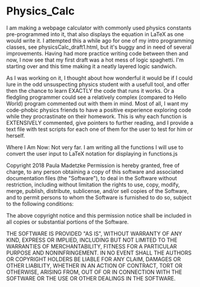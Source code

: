 # Physics_Calc

I am making a webpage calculator with commonly used physics constants pre-programmed into it, that also displays the equation in LaTeX as one would write it. I attempted this a while ago for one of my intro programming classes, see physicsCalc_draft1.html, but it's buggy and in need of several improvements. Having had more practice writing code between then and now, I now see that my first draft was a hot mess of logic spaghetti. I'm starting over and this time making it a neatly layered logic sandwich.

As I was working on it, I thought about how wonderful it would be if I could lure in the odd unsuspecting physics student with a usefull tool, and offer then the chance to learn EXACTLY the code that runs it works. Or a fledgling programmer could see a relatively complex (compared to Hello World) program commented out with them in mind. Most of all, I want my code-phobic physics friends to have a positive experience exploring code while they procrastinate on their homework. This is why each function is EXTENSIVELY commented, give pointers to further reading, and I provide a text file with test scripts for each one of them for the user to test for him or herself.

Where I Am Now:
Not very far. I am writing all the functions I will use to convert the user input to LaTeX notation for displaying in functions.js









Copyright 2018 Paula Madetzke
Permission is hereby granted, free of charge, to any person obtaining a copy of this software and associated documentation files (the "Software"), to deal in the Software without restriction, including without limitation the rights to use, copy, modify, merge, publish, distribute, sublicense, and/or sell copies of the Software, and to permit persons to whom the Software is furnished to do so, subject to the following conditions:

The above copyright notice and this permission notice shall be included in all copies or substantial portions of the Software.

THE SOFTWARE IS PROVIDED "AS IS", WITHOUT WARRANTY OF ANY KIND, EXPRESS OR IMPLIED, INCLUDING BUT NOT LIMITED TO THE WARRANTIES OF MERCHANTABILITY, FITNESS FOR A PARTICULAR PURPOSE AND NONINFRINGEMENT. IN NO EVENT SHALL THE AUTHORS OR COPYRIGHT HOLDERS BE LIABLE FOR ANY CLAIM, DAMAGES OR OTHER LIABILITY, WHETHER IN AN ACTION OF CONTRACT, TORT OR OTHERWISE, ARISING FROM, OUT OF OR IN CONNECTION WITH THE SOFTWARE OR THE USE OR OTHER DEALINGS IN THE SOFTWARE.
